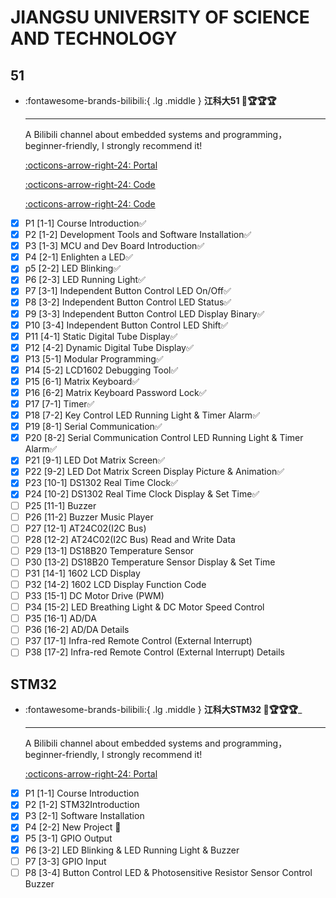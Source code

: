 # JIANGSU UNIVERSITY OF SCIENCE AND TECHNOLOGY

## 51
<div class="grid cards" markdown>

-   :fontawesome-brands-bilibili:{ .lg .middle } __江科大51 🎯🏆🏆🏆__

    ---

    A Bilibili channel about embedded systems and programming， beginner-friendly, I strongly recommend it!

    [:octicons-arrow-right-24: <a href="https://www.bilibili.com/video/BV1Mb411e7re/?spm_id_from=333.999.0.0&vd_source=5a427660f0337fedc22d4803661d493f" target="_blank"> Portal </a>](#)

    [:octicons-arrow-right-24: <a href="https://github.com/jjejdhhd/Learn_STC89C52.git" target="_blank"> Code </a>](#)

    [:octicons-arrow-right-24: <a href="https://github.com/guangsuqiu/learn_STC89C52.git" target="_blank"> Code </a>](#)

</div>

- [x] P1 [1-1] Course Introduction✅
- [x] P2 [1-2] Development Tools and Software Installation✅
- [x] P3 [1-3] MCU and Dev Board Introduction✅
- [x] P4 [2-1] Enlighten a LED✅
- [x] p5 [2-2] LED Blinking✅
- [x] P6 [2-3] LED Running Light✅
- [x] P7 [3-1] Independent Button Control LED On/Off✅
- [x] P8 [3-2] Independent Button Control LED Status✅
- [x] P9 [3-3] Independent Button Control LED Display Binary✅
- [x] P10 [3-4] Independent Button Control LED Shift✅
- [x] P11 [4-1] Static Digital Tube Display✅
- [x] P12 [4-2] Dynamic Digital Tube Display✅
- [x] P13 [5-1] Modular Programming✅
- [x] P14 [5-2] LCD1602 Debugging Tool✅
- [x] P15 [6-1] Matrix Keyboard✅
- [x] P16 [6-2] Matrix Keyboard Password Lock✅
- [x] P17 [7-1] Timer✅
- [x] P18 [7-2] Key Control LED Running Light & Timer Alarm✅
- [x] P19 [8-1] Serial Communication✅
- [x] P20 [8-2] Serial Communication Control LED Running Light & Timer Alarm✅
- [x] P21 [9-1] LED Dot Matrix Screen✅
- [x] P22 [9-2] LED Dot Matrix Screen Display Picture & Animation✅
- [x] P23 [10-1] DS1302 Real Time Clock✅
- [x] P24 [10-2] DS1302 Real Time Clock Display & Set Time✅
- [ ] P25 [11-1] Buzzer
- [ ] P26 [11-2] Buzzer Music Player
- [ ] P27 [12-1] AT24C02(I2C Bus)
- [ ] P28 [12-2] AT24C02(I2C Bus) Read and Write Data
- [ ] P29 [13-1] DS18B20 Temperature Sensor
- [ ] P30 [13-2] DS18B20 Temperature Sensor Display & Set Time
- [ ] P31 [14-1] 1602 LCD Display
- [ ] P32 [14-2] 1602 LCD Display Function Code
- [ ] P33 [15-1] DC Motor Drive (PWM)
- [ ] P34 [15-2] LED Breathing Light & DC Motor Speed Control
- [ ] P35 [16-1] AD/DA
- [ ] P36 [16-2] AD/DA Details
- [ ] P37 [17-1] Infra-red Remote Control (External Interrupt)
- [ ] P38 [17-2] Infra-red Remote Control (External Interrupt) Details

## STM32 

<div class="grid cards" markdown>

-   :fontawesome-brands-bilibili:{ .lg .middle } __江科大STM32 🎯🏆🏆🏆___

    ---

    A Bilibili channel about embedded systems and programming， beginner-friendly, I strongly recommend it!

    [:octicons-arrow-right-24: <a href="https://www.bilibili.com/video/BV1th411z7sn/?spm_id_from=333.999.0.0&vd_source=5a427660f0337fedc22d4803661d493f" target="_blank"> Portal </a>](#)

</div>

- [x] P1 [1-1] Course Introduction
- [x] P2 [1-2] STM32Introduction
- [x] P3 [2-1] Software Installation
- [x] P4 [2-2] New Project 🎯
- [x] P5 [3-1] GPIO Output
- [x] P6 [3-2] LED Blinking & LED Running Light & Buzzer
- [ ] P7 [3-3] GPIO Input
- [ ] P8 [3-4] Button Control LED & Photosensitive Resistor Sensor Control Buzzer